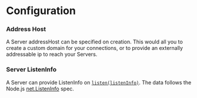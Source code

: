 # Configuration

### Address Host

A Server addressHost can be specified on creation. This would all you to create a custom domain for your connections, or to provide an externally addressable ip to reach your Servers.

### Server ListenInfo

A Server can provide ListenInfo on [`listen(listenInfo)`](/docs/server/basic-interfaces/server). The data follows the Node.js [net.ListenInfo](https://nodejs.org/api/net.html#serverlistenoptions-callback) spec.
